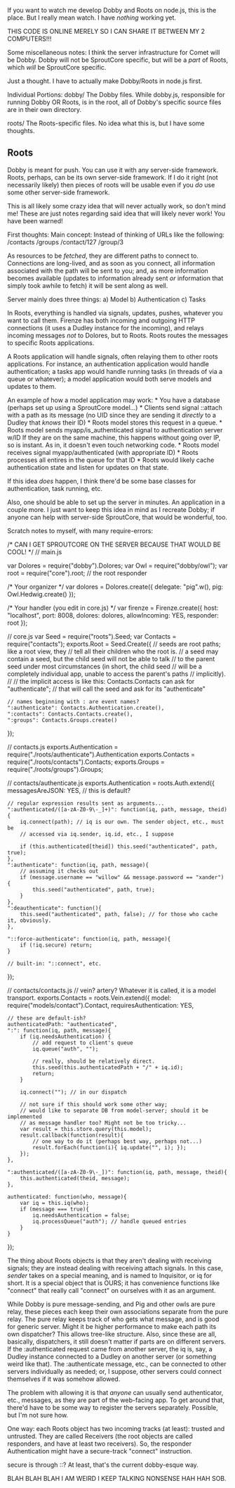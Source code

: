 If you want to watch me develop Dobby and Roots on node.js, this is the place.
But I really mean watch. I have _nothing_ working yet.

THIS CODE IS ONLINE MERELY SO I CAN SHARE IT BETWEEN MY 2 COMPUTERS!!!


Some miscellaneous notes:
I think the server infrastructure for Comet will be Dobby. Dobby will not be
SproutCore specific, but will be a _part_ of Roots, which _will_ be SproutCore
specific.

Just a thought. I have to actually make Dobby/Roots in node.js first.


Individual Portions:
dobby/
	The Dobby files. While dobby.js, responsible for running Dobby OR Roots,
	is in the root, all of Dobby's specific source files are in their own directory.

roots/
	The Roots-specific files. No idea what this is, but I have some thoughts.


Roots
-----
Dobby is meant for push. You can use it with any server-side framework. Roots,
perhaps, can be its own server-side framework. If I do it right (not necessarily
likely) then pieces of roots will be usable even if you _do_ use some other
server-side framework.

This is all likely some crazy idea that will never actually work, so don't mind me!
These are just notes regarding said idea that will likely never work!
You have been warned!

First thoughts: 
Main concept:
Instead of thinking of URLs like the following:
/contacts
/groups
/contact/127
/group/3

As resources to be _fetched_, they are different paths to connect to. Connections are
long-lived, and as soon as you connect, all information associated with the path will
be sent to you; and, as more information becomes available (updates to information already
sent _or_ information that simply took awhile to fetch) it will be sent along as well.

Server mainly does three things:
a) Model
b) Authentication
c) Tasks

In Roots, everything is handled via signals, updates, pushes, whatever you want to
call them. Firenze has both incoming and outgoing HTTP connections (it uses a Dudley
instance for the incoming), and relays incoming messages _not_ to Dolores, but to 
Roots. Roots routes the messages to specific Roots applications.

A Roots application will handle signals, often relaying them to other roots applications.
For instance, an authentication application would handle authentication; a tasks app would
handle running tasks (in threads of via a queue or whatever); a model application would
both serve models and updates to them.

An example of how a model application may work:
	* You have a database (perhaps set up using a SproutCore model...)
	* Clients send signal ::attach with a path as its message
	  (no UID since they are sending it _directly_ to a Dudley that _knows_ their ID)
	* Roots model stores this request in a queue.
	* Roots model sends myapp/is_authenticated signal to authentication server w/ID
	  If they are on the same machine, this happens without going over IP, so is instant.
	  As in, it doesn't even touch networking code.
	* Roots model receives signal myapp/authenticated (with appropriate ID)
	* Roots processes all entires in the queue for that ID
	* Roots would likely cache authentication state and listen for updates on that state.

If this idea _does_ happen, I think there'd be some base classes for authentication, task running,
etc.

Also, one should be able to set up the server in minutes. An application in a couple more.
I just want to keep this idea in mind as I recreate Dobby; if anyone can help with server-side
SproutCore, that would be wonderful, too.

Scratch notes to myself, with many require-errors:

/* CAN I GET SPROUTCORE ON THE SERVER BECAUSE THAT WOULD BE COOL! */
// main.js

var Dolores = require("dobby").Dolores;
var Owl = require("dobby/owl");
var root = require("core").root; // the root responder

/* Your organizer */
var dolores = Dolores.create({
	delegate: "pig".w(),
	pig: Owl.Hedwig.create()
});

/* Your handler (you edit in core.js) */
var firenze = Firenze.create({
	host: "localhost",
	port: 8008,
	dolores: dolores,
	allowIncoming: YES,
	responder: root
});



// core.js
var Seed = require("roots").Seed;
var Contacts = require("contacts");
exports.Root = Seed.Create({ // seeds are root paths; like a root view, they
	// tell all their children who the root is.
	// a seed may contain a seed, but the child seed will not be able to talk
	// to the parent seed under most circumstances (in short, the child seed
	// will be a completely individual app, unable to access the parent's paths
	// implicitly).
	//
	// the implicit access is like this: Contacts.Contacts can ask for "authenticate";
	// that will call the seed and ask for its "authenticate"
	
	// names beginning with : are event names?
	":authenticate": Contacts.Authentication.create(),
	":contacts": Contacts.Contacts.create(),
	":groups": Contacts.Groups.create()
});

// contacts.js
exports.Authentication = require("./roots/authenticate").Authentication
exports.Contacts = require("./roots/contacts").Contacts;
exports.Groups = require("./roots/groups").Groups;

// contacts/authenticate.js
exports.Authentication = roots.Auth.extend({
	messagesAreJSON: YES, // this is default?
	
	// regular expression results sent as arguments...
	":authenticated/([a-zA-Z0-9\-_]+)": function(iq, path, message, theid){
		iq.connect(path); // iq is our own. The sender object, etc., must be
		// accessed via iq.sender, iq.id, etc., I suppose
		
		if (this.authenticated[theid]) this.seed("authenticated", path, true);
	},
	":authenticate": function(iq, path, message){
		// assuming it checks out
		if (message.username == "willow" && message.password == "xander") {
			this.seed("authenticated", path, true);
		}
	},
	":deauthenticate": function(){
		this.seed("authenticated", path, false); // for those who cache it, obviously.
	},
	
	"::force-authenticate": function(iq, path, message){
		if (!iq.secure) return;
	}
	
	// built-in: "::connect", etc.
});

// contacts/contacts.js
// vein? artery? Whatever it is called, it is a model transport.
exports.Contacts = roots.Vein.extend({
	model: require("models/contact").Contact,
	requiresAuthentication: YES,
	
	// these are default-ish?
	authenticatedPath: "authenticated",
	":": function(iq, path, message){
		if (iq.needsAuthentication) {
			// add request to client's queue
			iq.queue("auth", "");
			
			// really, should be relatively direct.
			this.seed(this.authenticatedPath + "/" + iq.id);
			return;
		}
		
		iq.connect(""); // in our dispatch
		
		// not sure if this should work some other way;
		// would like to separate DB from model-server; should it be implemented
		// as message handler too? Might not be too tricky...
		var result = this.store.query(this.model);
		result.callback(function(result){
			// one way to do it (perhaps best way, perhaps not...)
			result.forEach(function(i){ iq.update("", i); });
		});
	},
	
	":authenticated/([a-zA-Z0-9\-_])": function(iq, path, message, theid){
		this.authenticated(theid, message);
	},
	
	authenticated: function(who, message){
		var iq = this.iq(who);
		if (message === true){
			iq.needsAuthentication = false;
			iq.processQueue("auth"); // handle queued entries
		}
	}
});



The thing about Roots objects is that they aren't dealing with receiving signals; they
are instead dealing with receiving attach signals. In this case, _sender_ takes on a special
meaning, and is named to Inquisitor, or iq for short. It is a special object that is OURS;
it has convenience functions like "connect" that really call "connect" on ourselves with 
it as an argument.

While Dobby is pure message-sending, and Pig and other owls are pure relay, these pieces each
keep their own associations separate from the pure relay. The pure relay keeps track of who gets
what message, and is good for generic server. Might it be higher performance to make each path
its own dispatcher? This allows tree-like structure. Also, since these are all, basically, dispatchers,
it still doesn't matter if parts are on different servers. If the :authenticated request came from
another server, the iq is, say, a Dudley instance connected to a Dudley on another server (or
something weird like that). The :authenticate message, etc., can be connected to other servers
individually as needed; or, I suppose, other servers could connect themselves if it was somehow allowed.

The problem with allowing it is that _anyone_ can usually send authenticator, etc., messages, as they are
part of the web-facing app. To get around that, there'd have to be some way to register the servers
separately. Possible, but I'm not sure how.

One way: each Roots object has two incoming tracks (at least): trusted and untrusted. They are called
Receivers (the root objects are called responders, and have at least two receivers). So, the responder
Authentication might have a secure-track "connect" instruction. 

secure is through ::? At least, that's the current dobby-esque way.


BLAH BLAH BLAH I AM WEIRD I KEEP TALKING NONSENSE HAH HAH SOB.